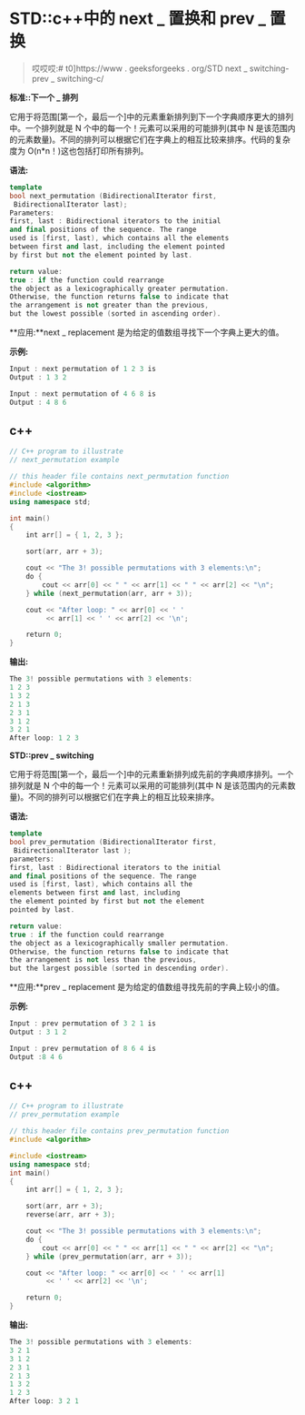 # STD::c++中的 next _ 置换和 prev _ 置换

> 哎哎哎:# t0]https://www . geeksforgeeks . org/STD next _ switching-prev _ switching-c/

**标准::下一个 _ 排列**

它用于将范围[第一个，最后一个]中的元素重新排列到下一个字典顺序更大的排列中。一个排列就是 N 个中的每一个！元素可以采用的可能排列(其中 N 是该范围内的元素数量)。不同的排列可以根据它们在字典上的相互比较来排序。代码的复杂度为 O(n*n！)这也包括打印所有排列。

**语法:**

```cpp
template 
bool next_permutation (BidirectionalIterator first,
 BidirectionalIterator last);
Parameters: 
first, last : Bidirectional iterators to the initial
and final positions of the sequence. The range 
used is [first, last), which contains all the elements 
between first and last, including the element pointed 
by first but not the element pointed by last.

return value: 
true : if the function could rearrange 
the object as a lexicographically greater permutation.
Otherwise, the function returns false to indicate that 
the arrangement is not greater than the previous, 
but the lowest possible (sorted in ascending order).
```

**应用:**next _ replacement 是为给定的值数组寻找下一个字典上更大的值。

**示例:**

```cpp
Input : next permutation of 1 2 3 is 
Output : 1 3 2

Input : next permutation of 4 6 8 is 
Output : 4 8 6
```

## c++

```cpp
// C++ program to illustrate
// next_permutation example

// this header file contains next_permutation function
#include <algorithm>
#include <iostream>
using namespace std;

int main()
{
    int arr[] = { 1, 2, 3 };

    sort(arr, arr + 3);

    cout << "The 3! possible permutations with 3 elements:\n";
    do {
        cout << arr[0] << " " << arr[1] << " " << arr[2] << "\n";
    } while (next_permutation(arr, arr + 3));

    cout << "After loop: " << arr[0] << ' '
         << arr[1] << ' ' << arr[2] << '\n';

    return 0;
}
```

**输出:**

```cpp
The 3! possible permutations with 3 elements:
1 2 3
1 3 2
2 1 3
2 3 1
3 1 2
3 2 1
After loop: 1 2 3
```

**STD::prev _ switching**

它用于将范围[第一个，最后一个]中的元素重新排列成先前的字典顺序排列。一个排列就是 N 个中的每一个！元素可以采用的可能排列(其中 N 是该范围内的元素数量)。不同的排列可以根据它们在字典上的相互比较来排序。

**语法:**

```cpp
template 
bool prev_permutation (BidirectionalIterator first,
 BidirectionalIterator last );
parameters: 
first, last : Bidirectional iterators to the initial
and final positions of the sequence. The range 
used is [first, last), which contains all the
elements between first and last, including 
the element pointed by first but not the element
pointed by last.

return value: 
true : if the function could rearrange 
the object as a lexicographically smaller permutation.
Otherwise, the function returns false to indicate that 
the arrangement is not less than the previous, 
but the largest possible (sorted in descending order).
```

**应用:**prev _ replacement 是为给定的值数组寻找先前的字典上较小的值。

**示例:**

```cpp
Input : prev permutation of 3 2 1 is 
Output : 3 1 2 

Input : prev permutation of 8 6 4 is 
Output :8 4 6
```

## c++

```cpp
// C++ program to illustrate
// prev_permutation example

// this header file contains prev_permutation function
#include <algorithm>

#include <iostream>
using namespace std;
int main()
{
    int arr[] = { 1, 2, 3 };

    sort(arr, arr + 3);
    reverse(arr, arr + 3);

    cout << "The 3! possible permutations with 3 elements:\n";
    do {
        cout << arr[0] << " " << arr[1] << " " << arr[2] << "\n";
    } while (prev_permutation(arr, arr + 3));

    cout << "After loop: " << arr[0] << ' ' << arr[1]
         << ' ' << arr[2] << '\n';

    return 0;
}
```

**输出:**

```cpp
The 3! possible permutations with 3 elements:
3 2 1
3 1 2
2 3 1
2 1 3
1 3 2
1 2 3
After loop: 3 2 1
```